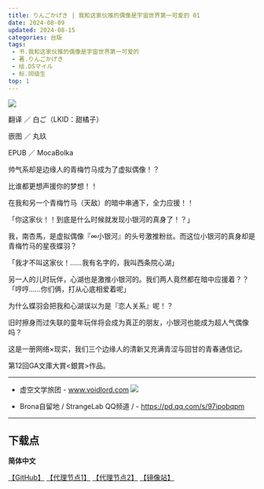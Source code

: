 ```yaml
---
title: りんごかげき | 我和这家伙推的偶像是宇宙世界第一可爱的 01 
date: 2024-08-09
updated: 2024-08-15
categories: 台版
tags: 
 - 书.我和这家伙推的偶像是宇宙世界第一可爱的
 - 著.りんごかげき
 - 绘.DSマイル
 - 标.同级生
top: 1
---
```


![](https://qqq.gtimg.cn/music/photo_new/T053XD000002MO2Cy2PFZQW.jpg)


翻译 ／ 白ご（LKID：甜橘子）

嵌图 ／ 丸玖

EPUB ／ MocaBolka




帅气系却是边缘人的青梅竹马成为了虚拟偶像！？

比谁都更想声援你的梦想！！

在我和另一个青梅竹马（天敌）的暗中串通下，全力应援！！

「你这家伙！！到底是什么时候就发现小银河的真身了！？」

我，南杏馬，是虚拟偶像『∞小银河』的头号激推粉丝。而这位小银河的真身却是青梅竹马的星夜蝶羽？

「我才不叫这家伙！……我有名字的，我叫西条院心湖」

另一人的儿时玩伴，心湖也是激推小银河的。我们两人竟然都在暗中应援着？？
「哼哼……你们俩，打从心底相爱着呢」

为什么蝶羽会把我和心湖误以为是『恋人关系』呢！？

旧时擦身而过失联的童年玩伴将会成为真正的朋友，小银河也能成为超人气偶像吗？

这是一册网络×现实，我们三个边缘人的清新又充满青涩与回甘的青春通信记。

第12回GA文庫大賞<銀賞>作品。

---

- 虚空文学旅团 -
www.voidlord.com
![](https://jsd.cdn.zzko.cn/gh/Minami926494/EPUB-COVER@main/logo.webp)

- Brona自留地 / StrangeLab QQ频道 / -
https://pd.qq.com/s/97ipobqpm

---

## 下载点

**简体中文**

[【GitHub】](https://raw.githubusercontent.com/qtqtEricChiu/LightSnacks/master/pages/source/24/08/16/%5B%E3%82%8A%E3%82%93%E3%81%94%E3%81%8B%E3%81%92%E3%81%8D%5D.%E6%88%91%E5%92%8C%E8%BF%99%E5%AE%B6%E4%BC%99%E6%8E%A8%E7%9A%84%E5%81%B6%E5%83%8F%E6%98%AF%E5%AE%87%E5%AE%99%E4%B8%96%E7%95%8C%E7%AC%AC%E4%B8%80%E5%8F%AF%E7%88%B1%E7%9A%84.01.epub) [【代理节点1】](https://mirror.ghproxy.com/https://github.com/qtqtEricChiu/LightSnacks/raw/master/pages/source/24/08/16/%5B%E3%82%8A%E3%82%93%E3%81%94%E3%81%8B%E3%81%92%E3%81%8D%5D.%E6%88%91%E5%92%8C%E8%BF%99%E5%AE%B6%E4%BC%99%E6%8E%A8%E7%9A%84%E5%81%B6%E5%83%8F%E6%98%AF%E5%AE%87%E5%AE%99%E4%B8%96%E7%95%8C%E7%AC%AC%E4%B8%80%E5%8F%AF%E7%88%B1%E7%9A%84.01.epub) [【代理节点2】](https://gh-proxy.com/https://github.com/qtqtEricChiu/LightSnacks/raw/master/pages/source/24/08/16/%5B%E3%82%8A%E3%82%93%E3%81%94%E3%81%8B%E3%81%92%E3%81%8D%5D.%E6%88%91%E5%92%8C%E8%BF%99%E5%AE%B6%E4%BC%99%E6%8E%A8%E7%9A%84%E5%81%B6%E5%83%8F%E6%98%AF%E5%AE%87%E5%AE%99%E4%B8%96%E7%95%8C%E7%AC%AC%E4%B8%80%E5%8F%AF%E7%88%B1%E7%9A%84.01.epub) [【镜像站】](https://hub.nuaa.cf/qtqtEricChiu/LightSnacks/raw/master/pages/source/24/08/16/%5B%E3%82%8A%E3%82%93%E3%81%94%E3%81%8B%E3%81%92%E3%81%8D%5D.%E6%88%91%E5%92%8C%E8%BF%99%E5%AE%B6%E4%BC%99%E6%8E%A8%E7%9A%84%E5%81%B6%E5%83%8F%E6%98%AF%E5%AE%87%E5%AE%99%E4%B8%96%E7%95%8C%E7%AC%AC%E4%B8%80%E5%8F%AF%E7%88%B1%E7%9A%84.01.epub)